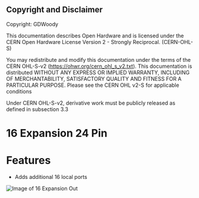 ## Copyright and Disclaimer
Copyright: GDWoody

This documentation describes Open Hardware and is licensed under the CERN Open Hardware License Version 2 - Strongly Reciprocal. (CERN-OHL-S)

You may redistribute and modify this documentation under the terms of the CERN OHL-S-v2 (https://ohwr.org/cern_ohl_s_v2.txt). This documentation is distributed WITHOUT ANY EXPRESS OR IMPLIED WARRANTY, INCLUDING OF MERCHANTABILITY, SATISFACTORY QUALITY AND FITNESS FOR A PARTICULAR PURPOSE. Please see the CERN OHL v2-S for applicable conditions

Under CERN OHL-S-v2, derivative work must be publicly released as defined in subsection 3.3

# 16 Expansion 24 Pin

# Features

* Adds additional 16 local ports

 

![Image of 16 Expansion
Out](https://github.com/GDWoody/Pixel-Controllers/blob/main/bbb_16_expansion/image/16_Expansion.png)



